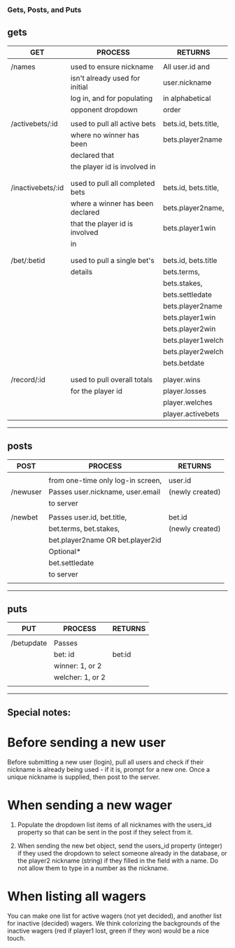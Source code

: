 ### Gets, Posts, and Puts

## gets

|  GET   	       |  PROCESS                    	  |  RETURNS           	|
|-----------       |-----------	                      |-------------    	|
|                  |                                  |                     |
| /names           | used to ensure nickname          | All user.id and     |
|                  | isn't already used for initial   | user.nickname       |
|                  | log in, and for populating       | in alphabetical     |
|                  | opponent dropdown                | order               | 
|                  |                                  |                     |
| /activebets/:id  | used to pull all active bets     | bets.id, bets.title,| 
|                  | where no winner has been         | bets.player2name    |
|                  | declared that                    |                     |
|                  | the player id is involved in     |                     |
|                  |                                  |                     |
|                  |                                  |                     |
|/inactivebets/:id | used to pull all completed bets  | bets.id, bets.title,|
|                  | where a winner has been declared | bets.player2name,   |
|                  | that the player id is involved   |  bets.player1win    |
|                  | in                               |                     |
|                  |                                  |                     |
|                  |                                  |                     |
| /bet/:betid      | used to pull a single bet's      | bets.id, bets.title |
|                  |  details                         |bets.terms,          |
|                  |                                  | bets.stakes,        |
|                  |                                  | bets.settledate     |
|                  |                                  | bets.player2name    | 
|                  |                                  | bets.player1win     |
|                  |                                  | bets.player2win     |
|                  |                                  | bets.player1welch   |
|                  |                                  | bets.player2welch   |
|                  |                                  | bets.betdate        |
|                  |                                  |                     |
|                  |                                  |                     |
| /record/:id      | used to pull overall totals      | player.wins         |
|                  | for the player id                | player.losses       |
|                  |                                  | player.welches      |
|                  |                                  | player.activebets   |    |                  |                                  |                     |
----------------------------------------------------------------------------


## posts

|  POST 	       |  PROCESS                    	  |  RETURNS           	|
|-----------       |-----------	                      |-------------    	|
|                  |                                  |                     |
|                  | from one-time only log-in screen,|  user.id            |
| /newuser         | Passes user.nickname, user.email |  (newly created)    |
|                  | to server                        |                     |           
|                  |                                  |                     |
| /newbet          | Passes user.id, bet.title,       | bet.id              |
|                  | bet.terms, bet.stakes,           | (newly created)     |
|                  | bet.player2name OR bet.player2id |                     |
|                  | Optional*                        |                     | 
|                  | bet.settledate                   |                     |
|                  | to server                        |                     |
|                  |                                  |                     |
-----------------------------------------------------------------------------



## puts

|  PUT  	       |  PROCESS                    	  |  RETURNS           	|
|-----------       |-----------	                      |-------------    	|
|                  |                                  |                     |
|   /betupdate     | Passes                           |                     |
|                  | bet: id                          |  bet:id             |
|                  | winner: 1, or 2                  |                     |
|                  | welcher: 1, or 2                 |                     |
|                  |                                  |                     |
-----------------------------------------------------------------------------  

## Special notes:

# Before sending a new user
Before submitting a new user (login), pull all users and check if their nickname is already 
being used - if it is, prompt for a new one.  Once a unique nickname is supplied, then post to the server.

# When sending a new wager

1) Populate the dropdown list items of all nicknames with the users_id property so that can be sent in the post if they select from it. 

2) When sending the new bet object, send the users_id property (integer) if they used the dropdown to select someone already in the database, or the player2 nickname (string) if they filled in the field with a name.  Do not allow them to type in a number as the nickname.

# When listing all wagers

You can make one list for active wagers (not yet decided), and another list for inactive (decided) wagers.  We think colorizing the backgrounds of the inactive wagers (red if player1 lost, green if they won) would be a nice touch.


